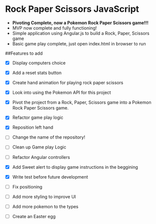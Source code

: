 # Rock Paper Scissors JavaScript

* **Pivoting Complete, now a Pokemon Rock Paper Scissors game!!!**
* MVP now complete and fully functioning!
* Simple application using Angular.js to build a Rock, Paper, Scissors game
* Basic game play complete, just open index.html in browser to run

##Features to add
* [X] Display computers choice 
* [X] Add a reset stats button 
* [X] Create hand animation for playing rock paper scissors
* [X] Look into using the Pokemon API for this project
* [X] Pivot the project from a Rock, Paper, Scissors game into a Pokemon Rock Paper Scissors game.
* [X] Refactor game play logic
* [X] Reposition left hand
* [ ] Change the name of the repository!
* [ ] Clean up Game play Logic
* [ ] Refactor Angular controllers
* [X] Add Sweet alert to display game instructions in the beggining
* [X] Write test before future development
* [ ] Fix positioning 
* [ ] Add more styling to improve UI
* [ ] Add more pokemon to the types 
* [ ] Create an Easter egg




